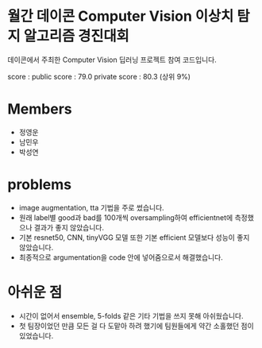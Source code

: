 # 월간 데이콘 Computer Vision 이상치 탐지 알고리즘 경진대회

데이콘에서 주최한 Computer Vision 딥러닝 프로젝트 참여 코드입니다.

score : public score : 79.0 private score : 80.3 (상위 9%)

# Members

- 정영운
- 남민우
- 박성연

# problems

- image augmentation, tta 기법을 주로 썼습니다.
- 원래 label별 good과 bad를 100개씩 oversampling하여 efficientnet에 측정했으나 결과가 좋지 않았습니다.
- 기본 resnet50, CNN, tinyVGG 모델 또한 기본 efficient 모델보다 성능이 좋지 않았습니다.
- 최종적으로 argumentation을 code 안에 넣어줌으로서 해결했습니다.

# 아쉬운 점

- 시간이 없어서 ensemble, 5-folds 같은 기타 기법을 쓰지 못해 아쉬웠습니다.
- 첫 팀장이었던 만큼 모든 걸 다 도맡아 하려 했기에 팀원들에게 약간 소홀했던 점이 있었습니다.
